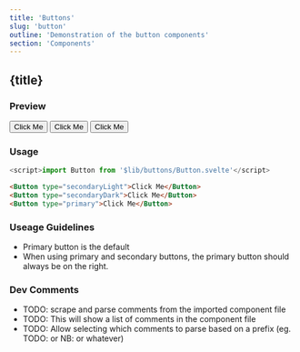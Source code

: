 ```yaml
---
title: 'Buttons'
slug: 'button'
outline: 'Demonstration of the button components'
section: 'Components'
---
```


<script>
    import View from '$lib/docs/View.svelte'
    import Button from '$lib/buttons/Button.svelte'
</script>

## {title}

### Preview

<View displayGrid='grid-3'>
    <Button>Click Me</Button>
    <Button>Click Me</Button>
    <Button>Click Me</Button>
</View>

### Usage
```js
<script>import Button from '$lib/buttons/Button.svelte'</script>
```
```html
<Button type="secondaryLight">Click Me</Button>
<Button type="secondaryDark">Click Me</Button>
<Button type="primary">Click Me</Button>
```
### Useage Guidelines
- Primary button is the default
- When using primary and secondary buttons, the primary button should always be on the right.
### Dev Comments
- TODO: scrape and parse comments from the imported component file
- TODO: This will show a list of comments in the component file
- TODO: Allow selecting which comments to parse based on a prefix (eg. TODO: or NB: or whatever)